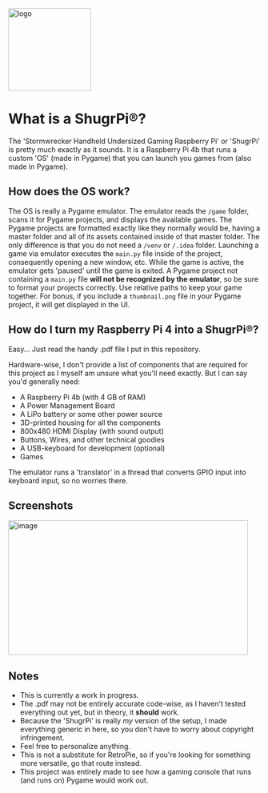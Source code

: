 <img width="165" height="165" alt="logo" src="https://github.com/user-attachments/assets/2d17df38-60db-49f8-96e8-4db19904aea9" />

# What is a ShugrPi®?
The 'Stormwrecker Handheld Undersized Gaming Raspberry Pi' or 'ShugrPi' is pretty much exactly as it sounds. It is a Raspberry Pi 4b that runs a custom 'OS' (made in Pygame) that you can launch you games from (also made in Pygame).

## How does the OS work?
The OS is really a Pygame emulator. The emulator reads the `/game` folder, scans it for Pygame projects, and displays the available games. The Pygame projects are formatted exactly like they normally would be, having a master folder and all of its assets contained inside of that master folder. The only difference is that you do not need a `/venv` or `/.idea` folder. Launching a game via emulator executes the `main.py` file inside of the project, consequently opening a new window, etc. While the game is active, the emulator gets 'paused' until the game is exited. A Pygame project not containing a `main.py` file **will not be recognized by the emulator**, so be sure to format your projects correctly. Use relative paths to keep your game together. For bonus, if you include a `thumbnail.png` file in your Pygame project, it will get displayed in the UI.

## How do I turn my Raspberry Pi 4 into a ShugrPi®?
Easy... Just read the handy .pdf file I put in this repository.

Hardware-wise, I don't provide a list of components that are required for this project as I myself am unsure what you'll need exactly. But I can say you'd generally need:
* A Raspberry Pi 4b (with 4 GB of RAM)
* A Power Management Board
* A LiPo battery or some other power source
* 3D-printed housing for all the components
* 800x480 HDMI Display (with sound output)
* Buttons, Wires, and other technical goodies
* A USB-keyboard for development (optional)
* Games
  
The emulator runs a 'translator' in a thread that converts GPIO input into keyboard input, so no worries there.

## Screenshots
<img width="479" height="269" alt="image" src="https://github.com/user-attachments/assets/65c7b015-99ad-4820-97bd-46492b58b8e4" />

## Notes
* This is currently a work in progress.
* The .pdf may not be entirely accurate code-wise, as I haven't tested everything out yet, but in theory, it **should** work.
* Because the 'ShugrPi' is really *my* version of the setup, I made everything generic in here, so you don't have to worry about copyright infringement.
* Feel free to personalize anything.
* This is not a substitute for RetroPie, so if you're looking for something more versatile, go that route instead.
* This project was entirely made to see how a gaming console that runs (and runs on) Pygame would work out.
